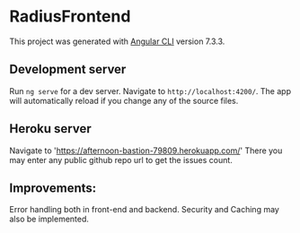 # RadiusFrontend

This project was generated with [Angular CLI](https://github.com/angular/angular-cli) version 7.3.3.

## Development server

Run `ng serve` for a dev server. Navigate to `http://localhost:4200/`. The app will automatically reload if you change any of the source files.

## Heroku server
 Navigate to 'https://afternoon-bastion-79809.herokuapp.com/'
 There you may enter any public github repo url to get the issues count.

 ## Improvements:
 Error handling both in front-end and backend. Security and Caching may also be implemented.
